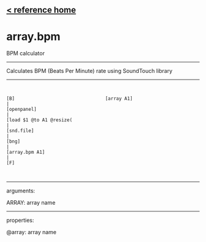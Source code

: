 [< reference home](index.html)
---

# array.bpm


BPM calculator

---

Calculates BPM (Beats Per Minute) rate using SoundTouch library
<br>


---


```


[B]                                 [array A1]
|
[openpanel]
|
[load $1 @to A1 @resize(
|
[snd.file]
|
[bng]
|
[array.bpm A1]
|
[F]

            
```

---
arguments:

ARRAY: array name<br>

---
properties:

@array: array name<br>


